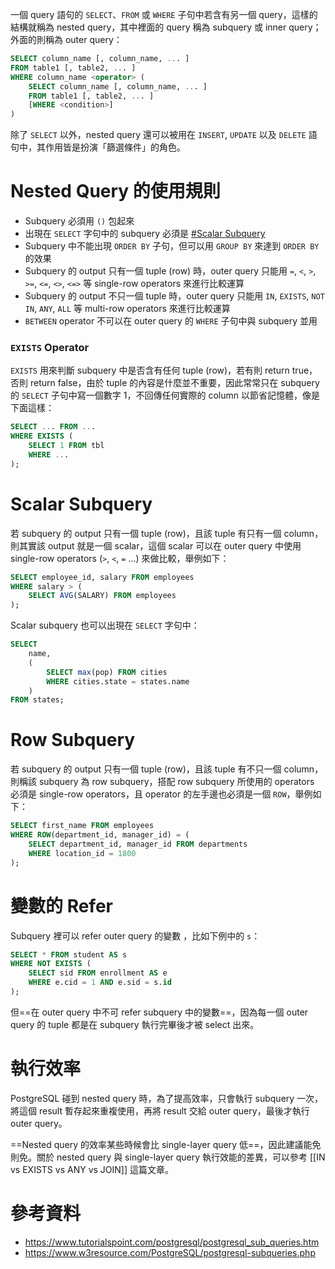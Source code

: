 一個 query 語句的 `SELECT`、`FROM` 或 `WHERE` 子句中若含有另一個 query，這樣的結構就稱為 nested query，其中裡面的 query 稱為 subquery 或 inner query；外面的則稱為 outer query：

```SQL
SELECT column_name [, column_name, ... ]
FROM table1 [, table2, ... ]
WHERE column_name <operator> (
    SELECT column_name [, column_name, ... ]
    FROM table1 [, table2, ... ]
    [WHERE <condition>]
)
```

除了 `SELECT` 以外，nested query 還可以被用在 `INSERT`, `UPDATE` 以及 `DELETE` 語句中，其作用皆是扮演「篩選條件」的角色。

# Nested Query 的使用規則

- Subquery 必須用 `()` 包起來
- 出現在 `SELECT` 字句中的 subquery 必須是 [#Scalar Subquery](</./Database/SQL/Nested Query.md#Scalar Subquery>)
- Subquery 中不能出現 `ORDER BY` 子句，但可以用 `GROUP BY` 來達到 `ORDER BY` 的效果
- Subquery 的 output 只有一個 tuple (row) 時，outer query 只能用 `=`, `<`, `>`, `>=`, `<=`, `<>`, `<=>` 等 single-row operators 來進行比較運算
- Subquery 的 output 不只一個 tuple 時，outer query 只能用 `IN`, `EXISTS`, `NOT IN`, `ANY`, `ALL` 等 multi-row operators 來進行比較運算
- `BETWEEN` operator 不可以在 outer query 的 `WHERE` 子句中與 subquery 並用

### `EXISTS` Operator

`EXISTS` 用來判斷 subquery 中是否含有任何 tuple (row)，若有則 return true，否則 return false，由於 tuple 的內容是什麼並不重要，因此常常只在 subquery 的 `SELECT` 子句中寫一個數字 1，不回傳任何實際的 column 以節省記憶體，像是下面這樣：

```SQL
SELECT ... FROM ...
WHERE EXISTS (
    SELECT 1 FROM tbl
    WHERE ...
);
```

# Scalar Subquery

若 subquery 的 output 只有一個 tuple (row)，且該 tuple 有只有一個 column，則其實該 output 就是一個 scalar，這個 scalar 可以在 outer query 中使用 single-row operators (`>`, `<`, `=` …) 來做比較，舉例如下：

```SQL
SELECT employee_id, salary FROM employees
WHERE salary > (
    SELECT AVG(SALARY) FROM employees
);
```

Scalar subquery 也可以出現在 `SELECT` 字句中：

```SQL
SELECT
    name,
    (
        SELECT max(pop) FROM cities
        WHERE cities.state = states.name
    )
FROM states;
```

# Row Subquery

若 subquery 的 output 只有一個 tuple (row)，且該 tuple 有不只一個 column，則稱該 subquery 為 row subquery，搭配 row subquery 所使用的 operators 必須是 single-row operators，且 operator 的左手邊也必須是一個 `ROW`，舉例如下：

```SQL
SELECT first_name FROM employees
WHERE ROW(department_id, manager_id) = (
    SELECT department_id, manager_id FROM departments
    WHERE location_id = 1800
);
```

# 變數的 Refer

Subquery 裡可以 refer outer query 的變數 ，比如下例中的 `s`：

```SQL
SELECT * FROM student AS s
WHERE NOT EXISTS (
    SELECT sid FROM enrollment AS e
    WHERE e.cid = 1 AND e.sid = s.id
);
```

但==在 outer query 中不可 refer subquery 中的變數==，因為每一個 outer query 的 tuple 都是在 subquery 執行完畢後才被 select 出來。

# 執行效率

PostgreSQL 碰到 nested query 時，為了提高效率，只會執行 subquery 一次，將這個 result 暫存起來重複使用，再將 result 交給 outer query，最後才執行 outer query。

==Nested query 的效率某些時候會比 single-layer query 低==，因此建議能免則免。關於 nested query 與 single-layer query 執行效能的差異，可以參考 [[IN vs EXISTS vs ANY vs JOIN]] 這篇文章。

# 參考資料

- <https://www.tutorialspoint.com/postgresql/postgresql_sub_queries.htm>
- <https://www.w3resource.com/PostgreSQL/postgresql-subqueries.php>
